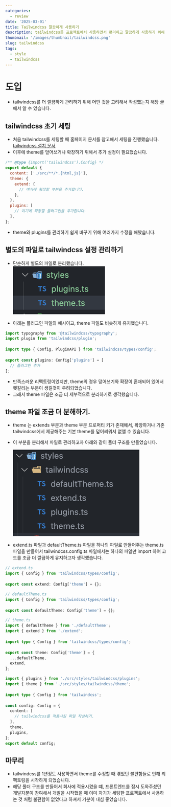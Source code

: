 ```yaml
---
categories:
  - review
date: '2025-03-01'
title: Tailwindcss 깔끔하게 사용하기
description: tailwindcss를 프로젝트에서 사용하면서 편리하고 깔끔하게 사용하기 위해 적용시킨 방법을 블로그 글로 직성했습니다.
thumbnail: '/images/thumbnail/tailwindcss.png'
slug: tailwindcss
tags:
  - style
  - tailwindcss
---
```


# 도입

- tailwindcss를 더 깔끔하게 관리하기 위해 어떤 것을 고려해서 작성했는지 해당 글에서 알 수 있습니다.

## tailwindcss 초기 세팅

- 처음 tailwindcss를 세팅할 때 홈페이지 문서를 참고해서 세팅을 진행했습니다.
  [tailwindcss 설치 문서](https://v3.tailwindcss.com/docs/installation)
- 이후에 theme를 덮어쓰거나 확장하기 위해서 추가 설정이 필요했습니다.

```js
/** @type {import('tailwindcss').Config} */
export default {
  content: ['./src/**/*.{html,js}'],
  theme: {
    extend: {
      // 여기에 확장할 부분을 추가합니다.
    },
  },
  plugins: [
    // 여기에 확장할 플러그인을 추가합니다.
  ],
};
```

- theme와 plugins를 관리하기 쉽게 바꾸기 위해 여러가지 수정을 해봤습니다.

## 별도의 파일로 tailwindcss 설정 관리하기

- 단순하게 별도의 파일로 분리했습니다.
  <img src="/images/post/13/tailwindcss_config_folder_structure.png" />

- 아래는 플러그인 파일의 예시이고, theme 파일도 비슷하게 유지했습니다.

```ts
import typography from '@tailwindcss/typography';
import plugin from 'tailwindcss/plugin';

import type { Config, PluginAPI } from 'tailwindcss/types/config';

export const plugins: Config['plugins'] = [
  // 플러그인 추가
];
```

- 만족스러운 리팩토링이었지만, theme의 경우 덮어쓰기와 확장이 혼재되어 있어서 헷갈리는 부분이 생길것이 우려되었습니다.
- 그래서 theme 파일은 조금 더 세부적으로 분리하기로 생각했습니다.

## theme 파일 조금 더 분해하기.

- theme 는 extends 부분과 theme 부분 프로퍼티 키가 존재해서, 확장하거나 기존 tailwindcss에서 제공해주는 기본 theme를 덮어씌워서 없앨 수 있습니다.
- 이 부분을 분리해서 파일로 관리하고자 아래와 같이 폴더 구조를 만들었습니다.

  <img src="/images/post/13/tailwindcss_config_folder_structure_2.png" />

- extend.ts 파일과 defaultTheme.ts 파일을 하나의 파일로 만들어주는 theme.ts 파일을 만들어서 tailwindcss.config.ts 파일에서는 하나의 파일만 import 하여 코드를 조금 더 깔끔하게 유지하고자 생각했습니다.

```ts
// extend.ts
import { Config } from 'tailwindcss/types/config';

export const extend: Config['theme'] = {};
```

```ts
// defaultTheme.ts
import { Config } from 'tailwindcss/types/config';

export const defaultTheme: Config['theme'] = {};
```

```ts
// theme.ts
import { defaultTheme } from './defaultTheme';
import { extend } from './extend';

import type { Config } from 'tailwindcss/types/config';

export const theme: Config['theme'] = {
  ...defaultTheme,
  extend,
};
```

```ts
import { plugins } from './src/styles/tailwindcss/plugins';
import { theme } from './src/styles/tailwindcss/theme';

import type { Config } from 'tailwindcss';

const config: Config = {
  content: [
    // tailwindcss를 적용시킬 파일 작성하기.
  ],
  theme,
  plugins,
};
export default config;
```

## 마무리

- tailwindcss를 1년정도 사용하면서 theme를 수정할 때 겪었던 불편함들로 인해 리팩토링을 시작하게 되었습니다.
- 해당 폴더 구조를 만들어서 회사에 적용시켰을 떄, 프론트엔드를 잠시 도와주셨던 개발자분이 참여해서 개발을 시작했을 때 이미 자기가 세팅한 프로젝트에서 사용하는 것 처럼 불편함이 없었다고 하셔서 기분이 내심 좋았습니다.

<br/>
